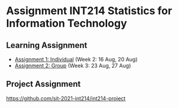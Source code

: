 # Assignment INT214 Statistics for Information Technology
## Learning Assignment

- [Assignment 1: Individual](01-week2.md) (Week 2: 16 Aug, 20 Aug)
- [Assignment 2: Group](02-week3.md) (Week 3: 23 Aug, 27 Aug)

## Project Assignment
https://github.com/sit-2021-int214/int214-project
